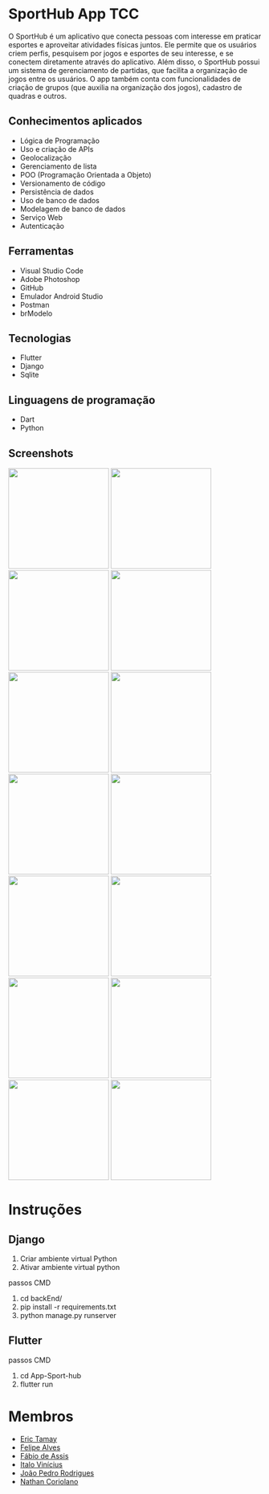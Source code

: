 # SportHub App TCC
O SportHub é um aplicativo que conecta pessoas com interesse em praticar esportes e aproveitar atividades físicas juntos. Ele permite que os usuários criem perfis, pesquisem por jogos e esportes de seu interesse, e se conectem diretamente através do aplicativo. Além disso, o SportHub possui um sistema de gerenciamento de partidas, que facilita a organização de jogos entre os usuários. O app também conta com funcionalidades de criação de grupos (que auxilia na organização dos jogos), cadastro de quadras e outros.

## Conhecimentos aplicados
- Lógica de Programação
- Uso e criação de APIs
- Geolocalização
- Gerenciamento de lista
- POO (Programação Orientada a Objeto)
- Versionamento de código
- Persistência de dados
- Uso de banco de dados
- Modelagem de banco de dados
- Serviço Web
- Autenticação

## Ferramentas
- Visual Studio Code
- Adobe Photoshop
- GitHub
- Emulador Android Studio
- Postman
- brModelo

## Tecnologias
- Flutter
- Django
- Sqlite

## Linguagens de programação
- Dart
- Python

## Screenshots
<img src="https://user-images.githubusercontent.com/70725675/225819151-bb1290a2-b52b-4e20-9af3-314520113d43.png" width="200"/> <img src="https://user-images.githubusercontent.com/70725675/225819172-0080a771-0670-4beb-90c8-9fc9ffc64684.png" width="200"/> <img src="https://user-images.githubusercontent.com/70725675/225819238-90b766fb-911e-41cb-90c8-7db5f92b538d.png" width="200"/> <img src="https://user-images.githubusercontent.com/70725675/225819253-b3a420d1-8385-43db-9071-ec0912f11efe.png" width="200"/> <img src="https://user-images.githubusercontent.com/70725675/225819258-56212221-ac8f-43fd-95d8-83065fbf6555.png" width="200"/> <img src="https://user-images.githubusercontent.com/70725675/225819287-058791aa-92c5-46f5-b183-5176e9fe584c.png" width="200"/> <img src="https://user-images.githubusercontent.com/70725675/225819289-43e807cd-82b3-4322-aa54-104c98635f25.png" width="200"/> <img src="https://user-images.githubusercontent.com/70725675/225819304-4ad6741e-70a6-484f-979a-629bf0d5fe18.png" width="200"/> <img src="https://user-images.githubusercontent.com/70725675/225819308-26329552-3d8f-4c74-9b3a-9f99ec983085.png" width="200"/> <img src="https://user-images.githubusercontent.com/70725675/225819339-bae3b644-a516-4d5a-ab68-658cf317be64.png" width="200"/> <img src="https://user-images.githubusercontent.com/70725675/225819343-cf000491-b4bf-4230-a5a7-b4f4d047025f.png" width="200"/> <img src="https://user-images.githubusercontent.com/70725675/225819354-aefc80ea-9ccc-4ba8-be8e-70a267186650.png" width="200"/> <img src="https://user-images.githubusercontent.com/70725675/225819363-e1425f4a-b1a0-4f68-a085-4a093f5f0d03.png" width="200"/> <img src="https://user-images.githubusercontent.com/70725675/225819371-1eab0b72-c288-4a80-a43a-6d1df5eaed19.png" width="200"/>

# Instruções

## Django
1. Criar ambiente virtual Python
2. Ativar ambiente virtual python

passos CMD
1. cd backEnd/
2. pip install -r requirements.txt
3. python manage.py runserver


## Flutter
passos CMD
1. cd App-Sport-hub
2. flutter run

# Membros
- <a href="https://github.com/erictamay93" target="_blank">Eric Tamay<a>
- <a href="https://github.com/AlvesFel1pe" target="_blank">Felipe Alves<a>
- <a href="https://github.com/fabioassisceub" target="_blank">Fábio de Assis<a>
- <a href="https://github.com/Italo-Neves" target="_blank">Italo Vinícius<a>
- <a href="https://github.com/joaopedro-r" target="_blank">João Pedro Rodrigues<a>
- <a href="https://github.com/Italo-Neves" target="_blank">Nathan Coriolano<a>
